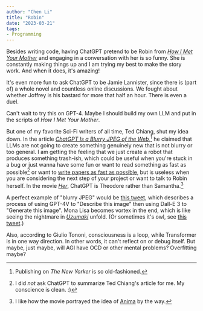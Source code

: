 ```yaml
---
author: "Chen Li"
title: "Robin"
date: "2023-03-21"
tags: 
- Programming
---
```


Besides writing code, having ChatGPT pretend to be Robin from [_How I Met Your Mother_](https://en.wikipedia.org/wiki/How_I_Met_Your_Mother) and engaging in a conversation with her is so funny. She is constantly making things up and I am trying my best to make the story work. And when it does, it's amazing!

It's even more fun to ask ChatGPT to be Jamie Lannister, since there is (part of) a whole novel and countless online discussions. We fought about whether Joffrey is his bastard for more that half an hour. There is even a duel.

Can't wait to try this on GPT-4. Maybe I should build my own LLM and put in the scripts of _How I Met Your Mother_.

But one of my favorite Sci-Fi writers of all time, Ted Chiang, shut my idea down. In the article [_ChatGPT Is a Blurry JPEG of the Web_](https://www.newyorker.com/tech/annals-of-technology/chatgpt-is-a-blurry-jpeg-of-the-web),[^1] he claimed that LLMs are not going to create something genuinely new that is not blurry or too general. I am getting the feeling that we just create a robot that produces something trash-ish, which could be useful when you're stuck in a bug or just wanna have some fun or want to read something as fast as possible[^2] or want to [write papers as fast as possible](https://english.elpais.com/science-tech/2023-04-02/one-of-the-worlds-most-cited-scientists-rafael-luque-suspended-without-pay-for-13-years.html), but is useless when you are considering the next step of your project or want to talk to Robin herself. In the movie [_Her_](https://www.imdb.com/title/tt1798709/), ChatGPT is Theodore rather than Samantha.[^3]

A perfect example of "blurry JPEG" would be [this tweet](https://twitter.com/conradgodfrey/status/1712564282167300226), which describes a process of using GPT-4V to "Describe this image" then using Dall-E 3 to "Generate this image". Mona Lisa becomes vortex in the end, which is like seeing the nightmare in [_Uzumaki_](https://en.wikipedia.org/wiki/Uzumaki) unfold. (Or sometimes it's owl, see [this tweet](https://twitter.com/stanislavfort/status/1713603557046276334).)

Also, according to Giulio Tononi, consciousness is a loop, while Transformer is in one way direction. In other words, it can't reflect on or debug itself. But maybe, just maybe, will AGI have OCD or other mental problems? Overfitting maybe?

[^1]: Publishing on _The New Yorker_ is so old-fashioned.
[^2]: I did _not_ ask ChatGPT to summarize Ted Chiang's article for me. My conscience is clean. :)
[^3]: I like how the movie portrayed the idea of [Anima](https://en.wikipedia.org/wiki/Anima_and_animus) by the way.
